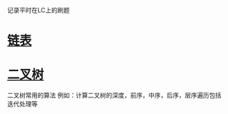 记录平时在LC上的刷题
# [链表](./src/main/java/listnode)
# [二叉树](./src/main/java/binarytree)
二叉树常用的算法
例如：计算二叉树的深度，前序，中序，后序，层序遍历包括迭代处理等